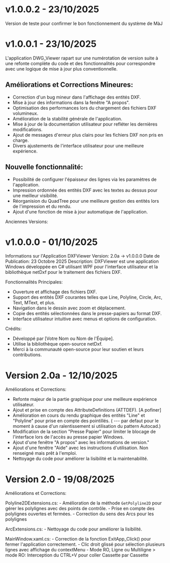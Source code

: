 
v1.0.0.2 - 23/10/2025
========================
Version de teste pour confirmer le bon fonctionnement du système de MàJ

v1.0.0.1 - 23/10/2025
========================
L'application DWG_Viewer rapart sur une numérotation de version suite à une refonte complète du code 
et des fonctionnalités pour correspondre avec une logique de mise à jour plus conventionnelle.

Améliorations et Corrections Mineures:
--------------------------------------
- Correction d'un bug mineur dans l'affichage des entités DXF.
- Mise à jour des informations dans la fenêtre "A propos".
- Optimisation des performances lors du chargement des fichiers DXF volumineux.
- Amélioration de la stabilité générale de l'application.
- Mise à jour de la documentation utilisateur pour refléter les dernières modifications.
- Ajout de messages d'erreur plus clairs pour les fichiers DXF non pris en charge.
- Divers ajustements de l'interface utilisateur pour une meilleure expérience.

Nouvelle fonctionnalité:
------------------------
- Possibilité de configurer l'épaisseur des lignes via les paramètres de l'application.
- Impression ordonnée des entités DXF avec les textes au dessus pour une meilleur visibilité.
- Réorganision du QuadTree pour une meilleure gestion des entités lors de l'impression et du rendu.
- Ajout d'une fonction de mise à jour automatique de l'application.


Anciennes Versions:

v1.0.0.0 - 01/10/2025
========================
Informations sur l'Application DXFViewer
Version: 2.0a -> v1.0.0.0
Date de Publication: 23 Octobre 2025
Description:
DXFViewer est une application Windows développée en C# utilisant WPF pour l'interface utilisateur et 
la bibliothèque netDxf pour le traitement des fichiers DXF.

Fonctionnalités Principales:
- Ouverture et affichage des fichiers DXF.
- Support des entités DXF courantes telles que Line, Polyline, Circle, Arc, Text, MText, et plus.
- Navigation dans le dessin avec zoom et déplacement.
- Copie des entités sélectionnées dans le presse-papiers au format DXF.
- Interface utilisateur intuitive avec menus et options de configuration.

Crédits:
- Développé par [Votre Nom ou Nom de l'Équipe].
- Utilise la bibliothèque open-source netDxf.
- Merci à la communauté open-source pour leur soutien et leurs contributions.

Version 2.0a - 12/10/2025
========================
Améliorations et Corrections:
- Refonte majeur de la partie graphique pour une meilleure expérience utilisateur.
- Ajout et prise en compte des AttributeDefinitions (ATTDEF). [A pofiner]
- Amélioration en cours du rendu graphique des entités "Line" et "Polyline" pour prise en compte des pointillés.
  ( --- par defaut pour le moment à cause d'un ralentissement si utilisation du pattern Autocad.)
- Modification de la section "Presse Papier" pour limiter le blocage de l'interface lors de l'accès 
  au presse papier Windows.
- Ajout d'une fenêtre "A propos" avec les informations de version."
- Ajout d'une fenêtre "Aide" avec les instructions d'utilisation. Non renseigné mais prêt à l'emploi.
- Nettoyage du code pour améliorer la lisibilité et la maintenabilité.

Version 2.0 - 19/08/2025
========================
Améliorations et Corrections:

Polyline2DExtensions.cs:
	- Amélioration de la méthode `GetPolyline2D` pour gérer les polylignes avec des points de contrôle.
	- Prise en compte des polylignes ouvertes et fermées.
	- Correction du sens des Arcs pour les polylignes

ArcExtensions.cs:
	- Nettoyage du code pour améliorer la lisibilité.

MainWindow.xaml.cs:
	- Correction de la fonction ExitApp_Click() pour fermer l'application correctement.
	- Clic droit glissé pour sélection plusieurs lignes avec affichage du contextMenu
	- Mode RO, Ligne ou Multiligne
	 > mode RO: Interception du CTRL+V pour coller Cassette par Cassette

